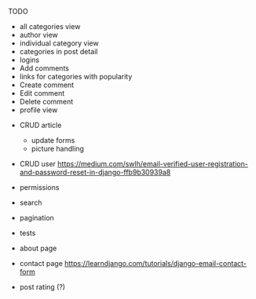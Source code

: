TODO

+ all categories view
+ author view
+ individual category view
+ categories in post detail
+ logins
+ Add comments
+ links for categories with popularity
+ Create comment
+ Edit comment
+ Delete comment
+ profile view
- CRUD article
    - update forms
    + picture handling
- CRUD user https://medium.com/swlh/email-verified-user-registration-and-password-reset-in-django-ffb9b30939a8
- permissions
- search
- pagination
- tests
- about page
- contact page  https://learndjango.com/tutorials/django-email-contact-form

- post rating (?)

